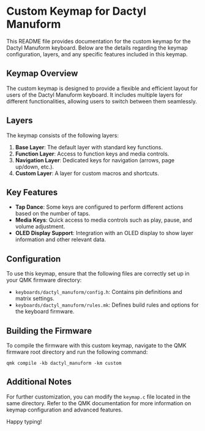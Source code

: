 # Custom Keymap for Dactyl Manuform

This README file provides documentation for the custom keymap for the Dactyl Manuform keyboard. Below are the details regarding the keymap configuration, layers, and any specific features included in this keymap.

## Keymap Overview

The custom keymap is designed to provide a flexible and efficient layout for users of the Dactyl Manuform keyboard. It includes multiple layers for different functionalities, allowing users to switch between them seamlessly.

## Layers

The keymap consists of the following layers:

1. **Base Layer**: The default layer with standard key functions.
2. **Function Layer**: Access to function keys and media controls.
3. **Navigation Layer**: Dedicated keys for navigation (arrows, page up/down, etc.).
4. **Custom Layer**: A layer for custom macros and shortcuts.

## Key Features

- **Tap Dance**: Some keys are configured to perform different actions based on the number of taps.
- **Media Keys**: Quick access to media controls such as play, pause, and volume adjustment.
- **OLED Display Support**: Integration with an OLED display to show layer information and other relevant data.

## Configuration

To use this keymap, ensure that the following files are correctly set up in your QMK firmware directory:

- `keyboards/dactyl_manuform/config.h`: Contains pin definitions and matrix settings.
- `keyboards/dactyl_manuform/rules.mk`: Defines build rules and options for the keyboard firmware.

## Building the Firmware

To compile the firmware with this custom keymap, navigate to the QMK firmware root directory and run the following command:

```
qmk compile -kb dactyl_manuform -km custom
```

## Additional Notes

For further customization, you can modify the `keymap.c` file located in the same directory. Refer to the QMK documentation for more information on keymap configuration and advanced features.

Happy typing!